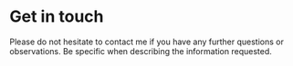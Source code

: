 # Get in touch
Please do not hesitate to contact me if you have any further questions or observations. Be specific when describing the information requested.